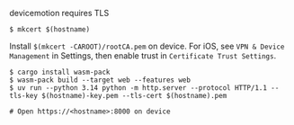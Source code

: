 devicemotion requires TLS

```sh-session
$ mkcert $(hostname)
```
Install `$(mkcert -CAROOT)/rootCA.pem` on device.
For iOS, see `VPN & Device Management` in Settings,
then enable trust in `Certificate Trust Settings`.

```sh-session
$ cargo install wasm-pack
$ wasm-pack build --target web --features web
$ uv run --python 3.14 python -m http.server --protocol HTTP/1.1 --tls-key $(hostname)-key.pem --tls-cert $(hostname).pem

# Open https://<hostname>:8000 on device
```
